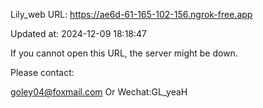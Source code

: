 Lily_web URL: https://ae6d-61-165-102-156.ngrok-free.app

Updated at: 2024-12-09 18:18:47

If you cannot open this URL, the server might be down.

Please contact: 

goley04@foxmail.com Or Wechat:GL_yeaH
